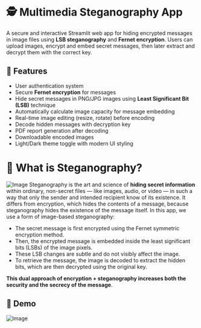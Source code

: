 # 🕵️ Multimedia Steganography App
A secure and interactive Streamlit web app for hiding encrypted messages in image files using **LSB steganography** and **Fernet encryption**. Users can upload images, encrypt and embed secret messages, then later extract and decrypt them with the correct key.

## 🔐 Features
- User authentication system
- Secure **Fernet encryption** for messages
- Hide secret messages in PNG/JPG images using **Least Significant Bit (LSB)** technique
- Automatically calculate image capacity for message embedding
- Real-time image editing (resize, rotate) before encoding
- Decode hidden messages with decryption key
- PDF report generation after decoding
- Downloadable encoded images
- Light/Dark theme toggle with modern UI styling

# 🧬 What is Steganography?
![Image](https://github.com/user-attachments/assets/3021bcef-ff98-4dd4-ba97-cf7a0f458813)
Steganography is the art and science of **hiding secret information** within ordinary, non-secret files — like images, audio, or video — in such a way that only the sender and intended recipient know of its existence. It differs from encryption, which hides the contents of a message, because steganography hides the existence of the message itself.
In this app, we use a form of image-based steganography:
- The secret message is first encrypted using the Fernet symmetric encryption method.
- Then, the encrypted message is embedded inside the least significant bits (LSBs) of the image pixels.
- These LSB changes are subtle and do not visibly affect the image.
- To retrieve the message, the image is decoded to extract the hidden bits, which are then decrypted using the original key.

**This dual approach of encryption + steganography increases both the security and the secrecy of the message**.

## 📸 Demo

![Image](https://github.com/user-attachments/assets/c346dee2-d80d-4bae-a049-85efd469523a)
